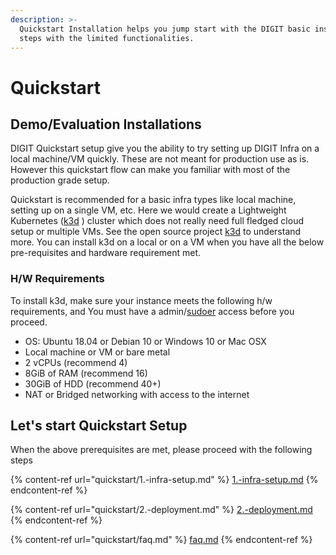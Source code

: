 ```yaml
---
description: >-
  Quickstart Installation helps you jump start with the DIGIT basic installation
  steps with the limited functionalities.
---
```


# Quickstart

## Demo/Evaluation Installations

DIGIT Quickstart setup give you the ability to try setting up DIGIT Infra on a local machine/VM quickly. These are not meant for production use as is. However this quickstart flow can make you familiar with most of the production grade setup.

Quickstart is recommended for a basic infra types like local machine, setting up on a single VM, etc. Here we would create a Lightweight Kubernetes ([k3d](https://github.com/rancher/k3d) ) cluster which does not really need full fledged cloud setup or multiple VMs. See the open source project [k3d](https://github.com/rancher/k3d) to understand more.  You can install k3d on a local or on a VM when you have all the below pre-requisites and hardware requirement met.

### H/W Requirements

To install k3d, make sure your instance meets the following h/w requirements, and You must have a admin/[sudoer](https://medium.com/kernel-space/linux-fundamentals-a-to-z-of-a-sudoers-file-a5da99a30e7f) access before you proceed.

* OS: Ubuntu 18.04 or Debian 10 or Windows 10 or Mac OSX&#x20;
* Local machine or VM or bare metal
* 2 vCPUs (recommend 4)
* 8GiB of RAM (recommend 16)
* 30GiB of HDD (recommend 40+)
* NAT or Bridged networking with access to the internet

## Let's start Quickstart Setup

When the above prerequisites are met, please proceed with the following steps

{% content-ref url="quickstart/1.-infra-setup.md" %}
[1.-infra-setup.md](quickstart/1.-infra-setup.md)
{% endcontent-ref %}

{% content-ref url="quickstart/2.-deployment.md" %}
[2.-deployment.md](quickstart/2.-deployment.md)
{% endcontent-ref %}

{% content-ref url="quickstart/faq.md" %}
[faq.md](quickstart/faq.md)
{% endcontent-ref %}
